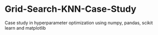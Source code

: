 # Grid-Search-KNN-Case-Study
Case study in hyperparameter optimization using numpy, pandas, scikit learn and matplotlib
